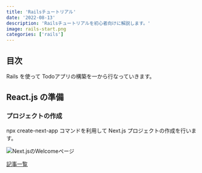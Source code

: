 ```yaml
---
title: 'Railsチュートリアル'
date: '2022-08-13'
description: 'Railsチュートリアルを初心者向けに解説します。'
image: rails-start.png
categories: ['rails']
---
```

## 目次

Rails を使って Todoアプリの構築を一から行なっていきます。

## React.js の準備

### プロジェクトの作成


npx create-next-app コマンドを利用して Next.js プロジェクトの作成を行います。


![Next.jsのWelcomeページ](http://localhost:3000/nextjs-welcome.png)

[記事一覧](/)
